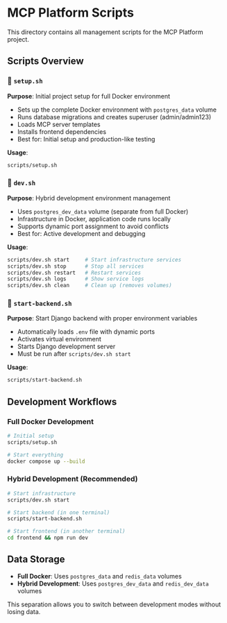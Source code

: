 # MCP Platform Scripts

This directory contains all management scripts for the MCP Platform project.

## Scripts Overview

### 🚀 `setup.sh`
**Purpose**: Initial project setup for full Docker environment
- Sets up the complete Docker environment with `postgres_data` volume
- Runs database migrations and creates superuser (admin/admin123)
- Loads MCP server templates
- Installs frontend dependencies
- Best for: Initial setup and production-like testing

**Usage**:
```bash
scripts/setup.sh
```

### 🔧 `dev.sh`
**Purpose**: Hybrid development environment management
- Uses `postgres_dev_data` volume (separate from full Docker)
- Infrastructure in Docker, application code runs locally
- Supports dynamic port assignment to avoid conflicts
- Best for: Active development and debugging

**Usage**:
```bash
scripts/dev.sh start     # Start infrastructure services
scripts/dev.sh stop      # Stop all services
scripts/dev.sh restart   # Restart services
scripts/dev.sh logs      # Show service logs
scripts/dev.sh clean     # Clean up (removes volumes)
```

### 🐍 `start-backend.sh`
**Purpose**: Start Django backend with proper environment variables
- Automatically loads `.env` file with dynamic ports
- Activates virtual environment
- Starts Django development server
- Must be run after `scripts/dev.sh start`

**Usage**:
```bash
scripts/start-backend.sh
```

## Development Workflows

### Full Docker Development
```bash
# Initial setup
scripts/setup.sh

# Start everything
docker compose up --build
```

### Hybrid Development (Recommended)
```bash
# Start infrastructure
scripts/dev.sh start

# Start backend (in one terminal)
scripts/start-backend.sh

# Start frontend (in another terminal)
cd frontend && npm run dev
```

## Data Storage

- **Full Docker**: Uses `postgres_data` and `redis_data` volumes
- **Hybrid Development**: Uses `postgres_dev_data` and `redis_dev_data` volumes

This separation allows you to switch between development modes without losing data.

